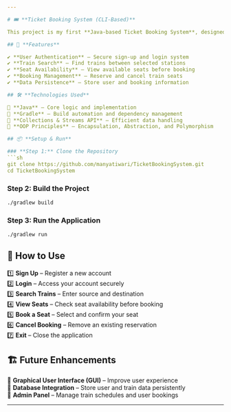 ```yaml
---

# 🎟️ **Ticket Booking System (CLI-Based)**  

This project is my first **Java-based Ticket Booking System**, designed to strengthen my **Object-Oriented Programming (OOP)** skills while implementing practical functionalities like **user authentication, train search, ticket booking, and cancellation**. 

## 🚀 **Features**  

✔️ **User Authentication** – Secure sign-up and login system  
✔️ **Train Search** – Find trains between selected stations  
✔️ **Seat Availability** – View available seats before booking  
✔️ **Booking Management** – Reserve and cancel train seats  
✔️ **Data Persistence** – Store user and booking information  

## 🛠️ **Technologies Used**  

🔹 **Java** – Core logic and implementation  
🔹 **Gradle** – Build automation and dependency management  
🔹 **Collections & Streams API** – Efficient data handling  
🔹 **OOP Principles** – Encapsulation, Abstraction, and Polymorphism  

## 📦 **Setup & Run**  

### **Step 1:** Clone the Repository  
```sh
git clone https://github.com/manyatiwari/TicketBookingSystem.git
cd TicketBookingSystem
```

### **Step 2:** Build the Project  
```sh
./gradlew build
```

### **Step 3:** Run the Application  
```sh
./gradlew run
```

## 📌 **How to Use**  

1️⃣ **Sign Up** – Register a new account  
2️⃣ **Login** – Access your account securely  
3️⃣ **Search Trains** – Enter source and destination  
4️⃣ **View Seats** – Check seat availability before booking  
5️⃣ **Book a Seat** – Select and confirm your seat  
6️⃣ **Cancel Booking** – Remove an existing reservation  
7️⃣ **Exit** – Close the application  

## 🏗️ **Future Enhancements**  

🚀 **Graphical User Interface (GUI)** – Improve user experience  
💾 **Database Integration** – Store user and train data persistently  
🔧 **Admin Panel** – Manage train schedules and user bookings  

---
```


